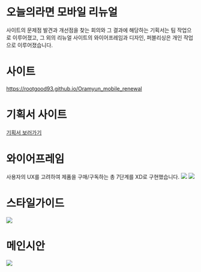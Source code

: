 # 오늘의라면 모바일 리뉴얼
사이트의 문제점 발견과 개선점을 찾는 회의와 그 결과에 해당하는 기획서는 팀 작업으로 이루어졌고, 
그 외의 리뉴얼 사이트의 와이어프레임과 디자인, 퍼블리싱은 개인 작업으로 이루어졌습니다.

# 사이트
<a target="_blank" href="https://rootgood93.github.io/Oramyun_mobile_renewal/">https://rootgood93.github.io/Oramyun_mobile_renewal</a>

# 기획서 사이트
<a target="_blank" href="https://docs.google.com/presentation/d/1P43Yyr5v91X5nYXl8ZISlWH5wchPJ2cVOb4pTlqCeas/edit?usp=sharing">기획서 보러가기</a>

# 와이어프레임
사용자의 UX를 고려하여 제품을 구매/구독하는 총 7단계를 XD로 구현했습니다.
<img src="https://user-images.githubusercontent.com/108649544/188538479-ddb1e499-edc4-44ac-91fc-24f76fcc3cb2.jpg"/>
<img src="https://user-images.githubusercontent.com/108649544/188538539-310c42d6-dabf-48a8-a180-99cc20e505d2.jpg"/>

# 스타일가이드
<img src="https://user-images.githubusercontent.com/108649544/188538594-b6d868b1-2b67-48ad-a7eb-1525871d6e13.jpg"/>

# 메인시안
<img src="https://user-images.githubusercontent.com/108649544/188538639-b48d7ec1-71fe-4627-bca4-496e12392802.jpg"/>
